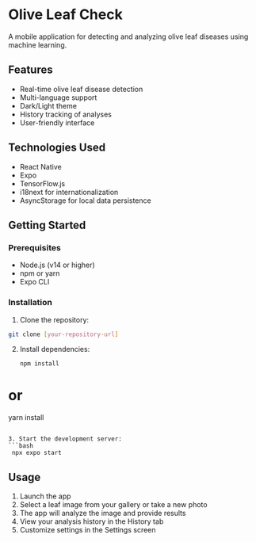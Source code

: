 # Olive Leaf Check

A mobile application for detecting and analyzing olive leaf diseases using machine learning.

## Features

- Real-time olive leaf disease detection
- Multi-language support
- Dark/Light theme
- History tracking of analyses
- User-friendly interface

## Technologies Used

- React Native
- Expo
- TensorFlow.js
- i18next for internationalization
- AsyncStorage for local data persistence

## Getting Started

### Prerequisites

- Node.js (v14 or higher)
- npm or yarn
- Expo CLI

### Installation

1. Clone the repository:
```bash
git clone [your-repository-url]
```

2. Install dependencies:
   ```bash
   npm install
# or
yarn install
   ```

3. Start the development server:
   ```bash
    npx expo start
   ```

## Usage

1. Launch the app
2. Select a leaf image from your gallery or take a new photo
3. The app will analyze the image and provide results
4. View your analysis history in the History tab
5. Customize settings in the Settings screen


